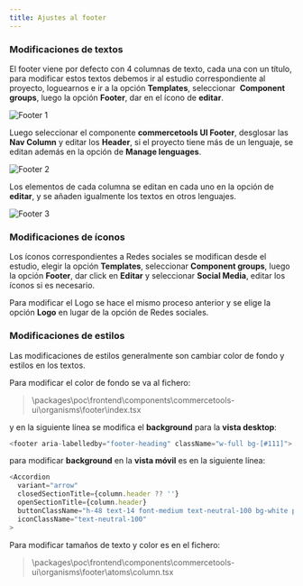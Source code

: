 ```yaml
---
title: Ajustes al footer
---
```


### Modificaciones de textos

El footer viene por defecto con 4 columnas de texto, cada una con un título, para modificar estos textos debemos ir al estudio correspondiente al proyecto, loguearnos e ir a la opción **Templates**, seleccionar  **Component groups**, luego la opción **Footer**, dar en el ícono de **editar**.

<img src="/footer/footer1.png" alt="Footer 1" />

Luego seleccionar el componente **commercetools UI Footer**, desglosar las **Nav Column** y editar los **Header**, si el proyecto tiene más de un lenguaje, se editan además en la opción de **Manage lenguages**.

<img src="/footer/footer2.png" alt="Footer 2" />

Los elementos de cada columna se editan en cada uno en la opción de **editar**, y se añaden igualmente los textos en otros lenguajes.

<img src="/footer/footer3.png" alt="Footer 3" />

### Modificaciones de íconos

Los íconos correspondientes a Redes sociales se modifican desde el estudio, elegir la opción **Templates**, seleccionar **Component groups**, luego la opción **Footer**, dar click en **Editar** y seleccionar **Social Media**, editar los íconos si es necesario.

Para modificar el Logo se hace el mismo proceso anterior y se elige la opción **Logo** en lugar de la opción de Redes sociales.

### Modificaciones de estilos

Las modificaciones de estilos generalmente son cambiar color de fondo y estilos en los textos.

Para modificar el color de fondo se va al fichero:

> \packages\poc\frontend\components\commercetools-ui\organisms\footer\index.tsx

y en la siguiente línea se modifica el **background** para la **vista desktop**:

```ts
<footer aria-labelledby="footer-heading" className="w-full bg-[#111]">
```

para modificar **background** en la **vista móvil** es en la siguiente línea:

```ts
<Accordion
  variant="arrow"
  closedSectionTitle={column.header ?? ''}
  openSectionTitle={column.header}
  buttonClassName="h-48 text-14 font-medium text-neutral-100 bg-white px-12 text-neutral-150"
  iconClassName="text-neutral-100"
>
```

Para modificar tamaños de texto y color es en el fichero:

> \packages\poc\frontend\components\commercetools-ui\organisms\footer\atoms\column.tsx